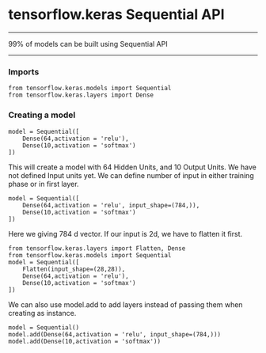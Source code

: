 # tensorflow.keras Sequential API
---
99% of models can be built using Sequential API

---
### Imports
```python3
from tensorflow.keras.models import Sequential
from tensorflow.keras.layers import Dense
```

### Creating a model
```python3
model = Sequential([
    Dense(64,activation = 'relu'),
    Dense(10,activation = 'softmax')
])
```

This will create a model with 64 Hidden Units, and 10 Output Units. We have not defined Input units yet. We can define number of input in either training phase or in first layer. 

```python3
model = Sequential([
    Dense(64,activation = 'relu', input_shape=(784,)),
    Dense(10,activation = 'softmax')
])
```

Here we giving 784 d vector. If our input is 2d, we have to flatten it first.

```python3
from tensorflow.keras.layers import Flatten, Dense
from tensorflow.keras.models import Sequential
model = Sequential([
    Flatten(input_shape=(28,28)),
    Dense(64,activation = 'relu'),
    Dense(10,activation = 'softmax')
])
```

We can also use model.add to add layers instead of passing them when creating as instance.

```python3
model = Sequential()
model.add(Dense(64,activation = 'relu', input_shape=(784,)))
model.add(Dense(10,activation = 'softmax'))